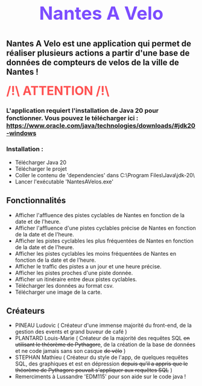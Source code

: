 <h1 align="center" style="font-size: 3rem; color: #7c4dff; font-weight: bold; margin: 1rem 0;">Nantes A Velo <h1>                                                                                          

## Nantes A Velo est une application qui permet de réaliser plusieurs actions a partir d'une base de données de compteurs de velos de la ville de Nantes !

<h2 style="font-size: 2rem; color: #ff5252; font-weight: bold; margin: 1rem 0;">/!\ ATTENTION /!\ </h2>

### L'application requiert l'installation de Java 20 pour fonctionner. Vous pouvez le télécharger ici : https://www.oracle.com/java/technologies/downloads/#jdk20-windows

### Installation :
- Télécharger Java 20
- Télécharger le projet
- Coller le contenu de 'dependencies' dans C:\Program Files\Java\jdk-20\
- Lancer l'exécutable 'NantesAVelos.exe'

## Fonctionnalités
- Afficher l'affluence des pistes cyclables de Nantes en fonction de la date et de l'heure.
- Afficher l'affluence d'une pistes cyclables précise de Nantes en fonction de la date et de l'heure.
- Afficher les pistes cyclables les plus fréquentées de Nantes en fonction de la date et de l'heure.
- Afficher les pistes cyclables les moins fréquentées de Nantes en fonction de la date et de l'heure.
- Afficher le traffic des pistes a un jour et une heure précise.
- Afficher les pistes proches d'une piste donnée.
- Afficher un itinéraire entre deux pistes cyclables.
- Télécharger les données au format csv.
- Télécharger une image de la carte.

## Créateurs
- PINEAU Ludovic ( Créateur d'une immense majorité du front-end, de la gestion des events et grand buveur de café )
- PLANTARD Louis-Marie ( Créateur de la majorité des requêtes SQL ~~en utilisant le théorème de Pythagore~~, de la création de la base de données et ne code jamais sans son casque ~~de vélo~~ )
- STEPHAN Mathieu ( Créateur du style de l'app, de quelques requêtes SQL, des graphiques et est en dépression ~~depuis qu'il a appris que le théorème de Pythagore pouvait s'appliquer aux requêtes SQL~~ )
- Remerciments à Lussandre 'EDM115' pour son aide sur le code java !
